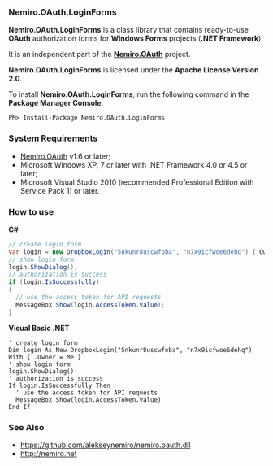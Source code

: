 ### Nemiro.OAuth.LoginForms

**Nemiro.OAuth.LoginForms** is a class library that contains ready-to-use **OAuth** authorization forms for **Windows Forms** projects (**.NET Framework**).

It is an independent part of the **[Nemiro.OAuth](https://github.com/alekseynemiro/nemiro.oauth.dll)** project. 

**Nemiro.OAuth.LoginForms** is licensed under the **Apache License Version 2.0**.

To install **Nemiro.OAuth.LoginForms**, run the following command in the **Package Manager Console**:

`PM> Install-Package Nemiro.OAuth.LoginForms`

### System Requirements

* [Nemiro.OAuth](https://github.com/alekseynemiro/nemiro.oauth.dll) v1.6 or later;
* Microsoft Windows XP, 7 or later with .NET Framework 4.0 or 4.5 or later;
* Microsoft Visual Studio 2010 (recommended Professional Edition with Service Pack 1) or later.

### How to use

**C#**
```C#
// create login form
var login = new DropboxLogin("5nkunr8uscwfoba", "n7x9icfwoe6dehq") { Owner = this };
// show login form
login.ShowDialog();
// authorization is success
if (login.IsSuccessfully)
{
  // use the access token for API requests
  MessageBox.Show(login.AccessToken.Value);
}
```

**Visual Basic .NET**
```VBNet
' create login form
Dim login As New DropboxLogin("5nkunr8uscwfoba", "n7x9icfwoe6dehq") With { .Owner = Me }
' show login form
login.ShowDialog()
' authorization is success
If login.IsSuccessfully Then
  ' use the access token for API requests
  MessageBox.Show(login.AccessToken.Value)
End If
```

### See Also

* https://github.com/alekseynemiro/nemiro.oauth.dll
* http://nemiro.net